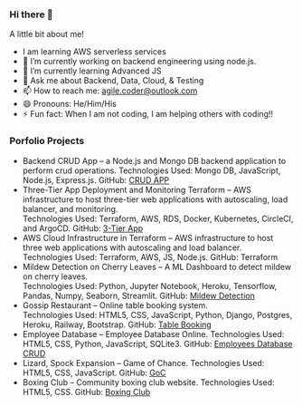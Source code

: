 ### Hi there 👋

A little bit about me!
- I am learning AWS serverless services
- 🔭 I’m currently working on backend engineering using node.js.
- 🌱 I’m currently learning Advanced JS
- 💬 Ask me about Backend, Data, Cloud, & Testing
- 📫 How to reach me: agile.coder@outlook.com
- 😄 Pronouns: He/Him/His
- ⚡ Fun fact: When I am not coding, I am helping others with coding!!

### Porfolio Projects
- Backend CRUD App – a Node.js and Mongo DB backend application to perform crud operations.
Technologies Used:  Mongo DB, JavaScript, Node.js, Express.js.  GitHub: [CRUD APP](https://github.com/KhanRana/node-mongo-crud)
-	Three-Tier App Deployment and Monitoring Terraform – AWS infrastructure to host three-tier web applications with autoscaling, load balancer, and monitoring.  
Technologies Used:  Terraform, AWS, RDS, Docker, Kubernetes, CircleCI, and ArgoCD. GitHub: [3-Tier App](https://github.com/honhaoz/3-tier-app-deployment/tree/main)
-	AWS Cloud Infrastructure in Terraform – AWS infrastructure to host three web applications with autoscaling and load balancer.  
Technologies Used:  Terraform, AWS, JS, Node.js. GitHub: Terraform
-	Mildew Detection on Cherry Leaves – A ML Dashboard to detect mildew on cherry leaves.  
Technologies Used: Python, Jupyter Notebook, Heroku, Tensorflow, Pandas, Numpy, Seaborn, Streamlit. GitHub: [Mildew Detection](https://github.com/KhanRana/PP5-mildew-detection-in-cherry-leaves)
-	Gossip Restaurant – Online table booking system.  
Technologies Used: HTML5, CSS, JavaScript, Python, Django, Postgres, Heroku, Railway, Bootstrap. GitHub: [Table Booking](https://github.com/KhanRana/gossip_restaurant)
-	Employee Database – Employee Database Online. 
Technologies Used: HTML5, CSS, Python, JavaScript, SQLite3. GitHub: [Employees Database CRUD](https://github.com/KhanRana/employees_database)
-	Lizard, Spock Expansion – Game of Chance. 
Technologies Used: HTML5, CSS, JavaScript. GitHub: [GoC](https://github.com/KhanRana/game_of_chance)
-	Boxing Club – Community boxing club website. 
Technologies Used: HTML5, CSS. GitHub:  [Boxing Club](https://github.com/KhanRana/boxing_club)	
